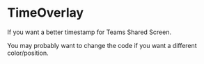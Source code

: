 # TimeOverlay
If you want a better timestamp for Teams Shared Screen.

You may probably want to change the code if you want a different color/position.
